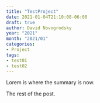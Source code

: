 ```yaml
---
title: "TestProject"
date: 2021-01-04T21:10:08-06:00
draft: true
author: David Novogrodsky
year: "2021"
month: "2021/01"
categories:
- Project
tags:
- test01
- test02
---
```

Lorem is where the summary is now.

<!-- more -->

The rest of the post.
